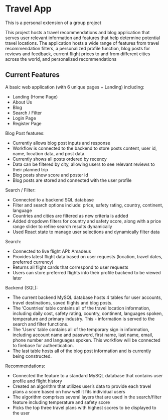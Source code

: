 # Travel App

This is a personal extension of a group project

This project hosts a travel recommendations and blog application that serves user relevant information and features that help determine potential travel locations. The application hosts a wide range of features from travel recommendation filters, a personalized profile function, blog posts for reviews and feedback, current flight prices to and from different cities across the world, and personalized recommendations

## Current Features

A basic web application (with 6 unique pages + Landing) including:
- Landing (Home Page)
- About Us
- Blog
- Search / Filter
- Login Page
- Register Page

Blog Post features:
- Currently allows blog post inputs and response
- Workflow is connected to the backend to store posts content, user id, name, location data, and post data.
- Currently shows all posts ordered by recency
- Data can be filtered by city, allowing users to see relevant reviews to their planned trip
- Blog posts show score and poster id
- Blog posts are stored and connected with the user profile

Search / Filter:
- Connected to a backend SQL database
- Filter and search options include: price, safety rating, country, continent, language
- Countries and cities are filtered as new criteria is added
- Added dropdown filters for country and safety score, along with a price range slider to refine search results dynamically
- Used React state to manage user selections and dynamically filter data

Search:
- Connected to live flight API: Amadeus
- Provides latest flight data based on user requests (location, travel dates, preferred currency)
- Returns all flight cards that correspond to user requests
- Users can store preferred flights into their profile backend to be viewed later

Backend (SQL):
- The current backend MySQL database hosts 4 tables for user accounts, travel destinations, saved flights and blog posts.
- The ‘Countries’ table contains all of the travel location information, including daily cost, safety rating, country, continent, languages spoken, temperature and primary industry. This - 
  information is served to the search and filter functions.
- The ‘Users’ table contains all of the temporary sign in information, including account name and password, first name, last name, email, phone number and languages spoken. This workflow 
   will be connected to firebase for authentication.
- The last table hosts all of the blog post information and is currently being constructed.

Recommendations:
- Connected the feature to a standard MySQL database that contains user profile and flight history
- Created an algorithm that utilizes user’s data to provide each travel plans a score based on how well it fits individual users
- The algorithm comprises several layers that are used in the search/filter feature including temperature and safety score
- Picks the top three travel plans with highest scores to be displayed to the user